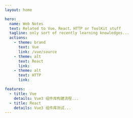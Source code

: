 ```yaml
---
layout: home

hero: 
  name: Web Notes
  text: Related to Vue、React、HTTP or ToolKit stuff
  tagline: only sort of recently learning knowledges...
  actions:
    - theme: brand
      text: Vue
      link: /vue/source
    - theme: alt
      text: React
      link: 
    - theme: alt
      text: HTTP
      link: 

features: 
  - title: Vue
    details: Vue3 组件库构建流程...
  - title: React
    details: Vue3 组件库测试...
---
```

